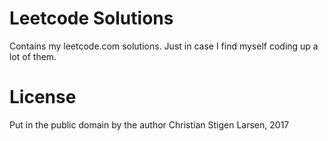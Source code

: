 Leetcode Solutions
==================

Contains my leetcode.com solutions. Just in case I find myself coding up a lot
of them.

License
=======

Put in the public domain by the author Christian Stigen Larsen, 2017
